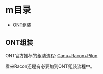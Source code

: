 # m目录
 * [ONT组装](#ONT组装)

## ONT组装
ONT官方推荐的组装流程: [Canu+Racon+Pilon](https://github.com/nanoporetech/ont-assembly-polish "点击")

看来Racon还是有必要加到ONT组装流程中。
